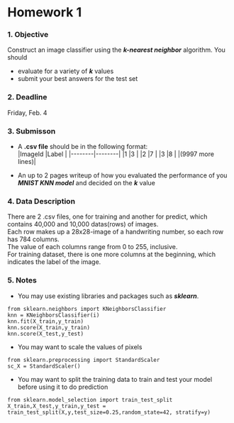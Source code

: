 # Homework 1
### 1. Objective
Construct an image classifier using the ***k-nearest neighbor*** algorithm. You should
  - evaluate for a variety of ***k*** values
  - submit your best answers for the test set

### 2. Deadline
Friday, Feb. 4

### 3. Submisson
- A **.csv file** should be in the following format:  
  |ImageId |Label   |
  |--------|--------|
  |1       |3       |
  |2       |7       |
  |3       |8       |
  |(9997 more lines)|
  
- An up to 2 pages writeup of how you evaluated the performance of you ***MNIST KNN model*** and decided on the ***k*** value

### 4. Data Description
There are 2 .csv files, one for training and another for predict, which contains 40,000 and 10,000 datas(rows) of images.  
Each row makes up a 28x28-image of a handwriting number, so each row has 784 columns.  
The value of each columns range from 0 to 255, inclusive.  
For training dataset, there is one more columns at the beginning, which indicates the label of the image.  

### 5. Notes
 - You may use existing libraries and packages such as ***sklearn***.
 ```
 from sklearn.neighbors import KNeighborsClassifier
 knn = KNeighborsClassifier(i)
 knn.fit(X_train,y_train)
 knn.score(X_train,y_train)
 knn.score(X_test,y_test)
 ```
 - You may want to scale the values of pixels
 ```
 from sklearn.preprocessing import StandardScaler
 sc_X = StandardScaler()
 ```
 - You may want to split the training data to train and test your model before using it to do prediction
 ```
 from sklearn.model_selection import train_test_split
 X_train,X_test,y_train,y_test = train_test_split(X,y,test_size=0.25,random_state=42, stratify=y)
 ```
